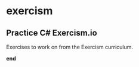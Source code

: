 # exercism

## Practice C# Exercism.io

Exercises to work on from the Exercism curriculum. 

**end**
